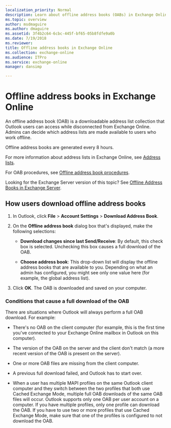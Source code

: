 ```yaml
---
localization_priority: Normal
description: Learn about offline address books (OABs) in Exchange Online.
ms.topic: overview
author: msdmaguire
ms.author: dmaguire
ms.assetid: 3f4b2c64-6cbc-445f-bf65-05b8fdfe9a0b
ms.date: 7/19/2018
ms.reviewer: 
title: Offline address books in Exchange Online
ms.collection: exchange-online
ms.audience: ITPro
ms.service: exchange-online
manager: dansimp

---
```


# Offline address books in Exchange Online

An offline address book (OAB) is a downloadable address list collection that Outlook users can access while disconnected from Exchange Online. Admins can decide which address lists are made available to users who work offline.

Offline address books are generated every 8 hours.

For more information about address lists in Exchange Online, see [Address lists](../../address-books/address-lists/address-lists.md).

For OAB procedures, see [Offline address book procedures](offline-address-book-procedures.md).

Looking for the Exchange Server version of this topic? See [Offline Address Books in Exchange Server](https://technet.microsoft.com/library/a6bcb072-4ab9-400e-a5d0-c05264629097.aspx).

## How users download offline address books

1. In Outlook, click **File** \> **Account Settings** \> **Download Address Book**.

2. On the **Offline address book** dialog box that's displayed, make the following selections:

    - **Download changes since last Send/Receive**: By default, this check box is selected. Unchecking this box causes a full download of the OAB.

    - **Choose address book**: This drop-down list will display the offline address books that are available to you. Depending on what an admin has configured, you might see only one value here (for example, the global address list).

3. Click **OK**. The OAB is downloaded and saved on your computer.

### Conditions that cause a full download of the OAB

There are situations where Outlook will always perform a full OAB download. For example:

- There's no OAB on the client computer (for example, this is the first time you've connected to your Exchange Online mailbox in Outlook on this computer).

- The version of the OAB on the server and the client don't match (a more recent version of the OAB is present on the server).

- One or more OAB files are missing from the client computer.

- A previous full download failed, and Outlook has to start over.

- When a user has multiple MAPI profiles on the same Outlook client computer and they switch between the two profiles that both use Cached Exchange Mode, multiple full OAB downloads of the same OAB files will occur. Outlook supports only one OAB per user account on a computer. If you have multiple profiles, only one profile can download the OAB. If you have to use two or more profiles that use Cached Exchange Mode, make sure that one of the profiles is configured to not download the OAB.

